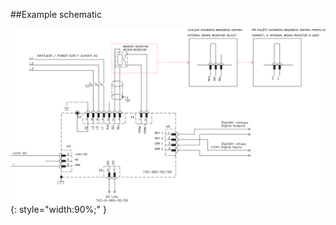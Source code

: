##Example schematic

![Example schematic](../img/TGS-560-50_100_schematic.webp){: style="width:90%;" }
